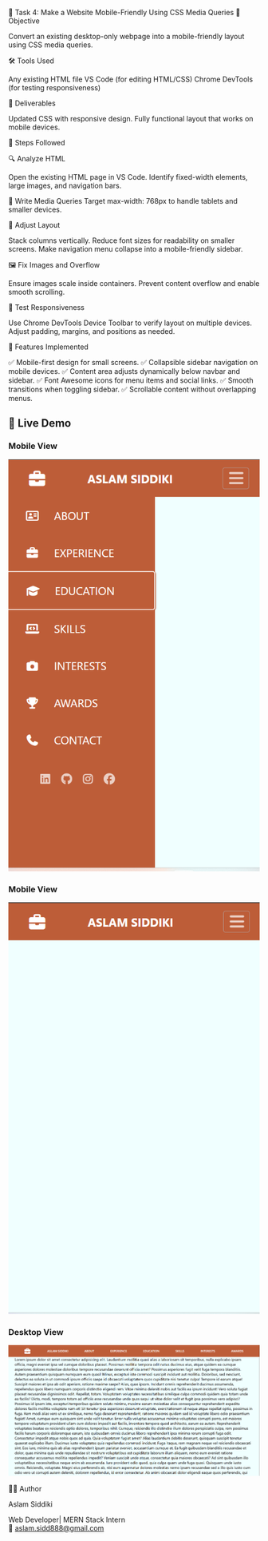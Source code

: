 📱 Task 4: Make a Website Mobile-Friendly Using CSS Media Queries
📝 Objective

Convert an existing desktop-only webpage into a mobile-friendly layout using CSS media queries.

🛠 Tools Used

Any existing HTML file
VS Code (for editing HTML/CSS)
Chrome DevTools (for testing responsiveness)

🚀 Deliverables

Updated CSS with responsive design.
Fully functional layout that works on mobile devices.

📌 Steps Followed

🔍 Analyze HTML

Open the existing HTML page in VS Code.
Identify fixed-width elements, large images, and navigation bars.

📐 Write Media Queries
Target max-width: 768px to handle tablets and smaller devices.

🧩 Adjust Layout

Stack columns vertically.
Reduce font sizes for readability on smaller screens.
Make navigation menu collapse into a mobile-friendly sidebar.

🖼 Fix Images and Overflow

Ensure images scale inside containers.
Prevent content overflow and enable smooth scrolling.

🧪 Test Responsiveness

Use Chrome DevTools Device Toolbar to verify layout on multiple devices.
Adjust padding, margins, and positions as needed.

🎨 Features Implemented

✅ Mobile-first design for small screens.
✅ Collapsible sidebar navigation on mobile devices.
✅ Content area adjusts dynamically below navbar and sidebar.
✅ Font Awesome icons for menu items and social links.
✅ Smooth transitions when toggling sidebar.
✅ Scrollable content without overlapping menus.

## 📱 Live Demo

### Mobile View
![Mobile View](img1.png)

### Mobile View
![Mobile View](img2.png)

### Desktop View
![Desktop View](fullDemo.png)



🧑‍💻 Author

Aslam Siddiki

Web Developer| MERN Stack Intern <br>
📧 aslam.sidd888@gmail.com
